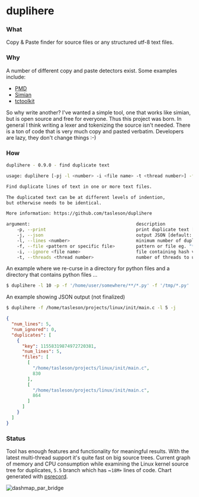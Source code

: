 # duplihere

### What
Copy & Paste finder for source files or any structured utf-8 text files.


### Why

A number of different copy and paste detectors exist.  Some examples include:

* [PMD](https://pmd.github.io/)
* [Simian](http://www.harukizaemon.com/simian/)
* [tctoolkit](https://github.com/nitinbhide/tctoolkit)

So why write another?  I've wanted a simple tool, one that works like simian,
but is open source and free for everyone. Thus this project was born.  In
general I think writing a lexer and tokenizing the source isn't needed.
There is a ton of code that is very much copy and pasted verbatim.
Developers are lazy, they don't change things :-)

### How

```bash
duplihere - 0.9.0 - find duplicate text

usage: duplihere [-pj -l <number> -i <file name> -t <thread number>] -f <pattern or specific file>

Find duplicate lines of text in one or more text files.

The duplicated text can be at different levels of indention,
but otherwise needs to be identical.

More information: https://github.com/tasleson/duplihere

argument:                                        description
    -p, --print                                  print duplicate text [default: false]
    -j, --json                                   output JSON [default: false]
    -l, --lines <number>                         minimum number of duplicate lines [default: 6]
    -f, --file <pattern or specific file>        pattern or file eg. "**/*.[h|c]" recursive, "*.py", "file.ext", can repeat [required]
    -i, --ignore <file name>                     file containing hash values to ignore, one per line
    -t, --threads <thread number>                number of threads to utilize. Set to 0 to match #cpu cores [default: 4]
```

An example where we re-curse in a directory for python files and a directory
that contains python files ...
```bash
$ duplihere -l 10 -p -f '/home/user/somewhere/**/*.py' -f '/tmp/*.py'
```

An example showing JSON output (not finalized)

```bash
$ duplihere -f /home/tasleson/projects/linux/init/main.c -l 5 -j
```

```json
{
  "num_lines": 5,
  "num_ignored": 0,
  "duplicates": [
    {
      "key": 11558319874972720381,
      "num_lines": 5,
      "files": [
        [
          "/home/tasleson/projects/linux/init/main.c",
          830
        ],
        [
          "/home/tasleson/projects/linux/init/main.c",
          864
        ]
      ]
    }
  ]
}

```

### Status

Tool has enough features and functionality for meaningful results.
With the latest multi-thread support it's quite fast on
big source trees.  Current graph of memory and CPU consumption while examining
the Linux kernel source tree for duplicates, `5.5` branch which has
~`18M+` lines of code. Chart generated with
[psrecord](https://github.com/astrofrog/psrecord).

![dashmap_par_bridge](https://user-images.githubusercontent.com/2520480/80819654-fcc1b880-8b9a-11ea-8d47-0b10a2542981.png)
